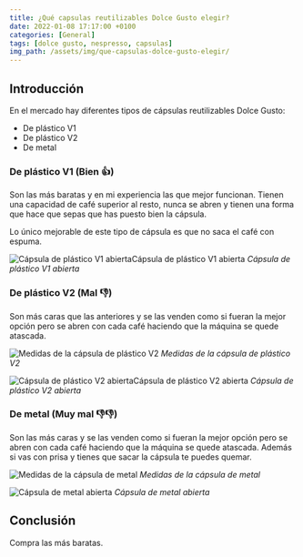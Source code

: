 ```yaml
---
title: ¿Qué capsulas reutilizables Dolce Gusto elegir?
date: 2022-01-08 17:17:00 +0100
categories: [General]
tags: [dolce gusto, nespresso, capsulas]
img_path: /assets/img/que-capsulas-dolce-gusto-elegir/
---
```


## Introducción

En el mercado hay diferentes tipos de cápsulas reutilizables Dolce Gusto:

- De plástico V1
- De plástico V2
- De metal

### De plástico V1 (Bien 👍)

Son las más baratas y en mi experiencia las que mejor funcionan. Tienen una capacidad de café superior al resto, nunca se abren y tienen una forma que hace que sepas que has puesto bien la cápsula.

Lo único mejorable de este tipo de cápsula es que no saca el café con espuma.

![Cápsula de plástico V1 abiertaCápsula de plástico V1 abierta](capsulaPlasticoAbiertaV1.png)
_Cápsula de plástico V1 abierta_


### De plástico V2 (Mal 👎)

Son más caras que las anteriores y se las venden como si fueran la mejor opción pero se abren con cada café haciendo que la máquina se quede atascada.

![Medidas de la cápsula de plástico V2](capsulaPlasticoMedidasV2.webp)
_Medidas de la cápsula de plástico V2_


![Cápsula de plástico V2 abiertaCápsula de plástico V2 abierta](capsulaPlasticoMedidasV2.webp)
_Cápsula de plástico V2 abierta_


### De metal (Muy mal 👎👎)

Son las más caras y se las venden como si fueran la mejor opción pero se abren con cada café haciendo que la máquina se quede atascada. Además si vas con prisa y tienes que sacar la cápsula te puedes quemar.

![Medidas de la cápsula de metal](capsulaMetalMedidas.webp)
_Medidas de la cápsula de metal_


![Cápsula de metal abierta](capsulaMetalAbierta.webp)
_Cápsula de metal abierta_

## Conclusión

Compra las más baratas.